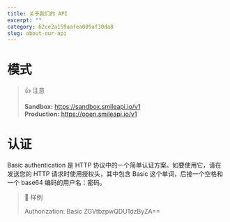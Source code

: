 ```yaml
---
title: 关于我们的 API 
excerpt: ""  
category: 62ce2a159aafea009af30da8
slug: about-our-api
---
```





# 模式

> 👍 注意
>
> **Sandbox:** <https://sandbox.smileapi.io/v1>  
> **Production:** <https://open.smileapi.io/v1>

# 认证

Basic authentication 是 HTTP 协议中的一个简单认证方案。如要使用它，请在发送您的 HTTP 请求时使用授权头，其中包含 Basic 这个单词，后接一个空格和一个 base64 编码的用户名：密码。

> 📘 样例
>
> Authorization: Basic ZGVtbzpwQDU1dzByZA==